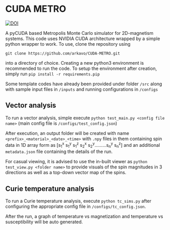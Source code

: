# CUDA METRO
[![DOI](https://zenodo.org/badge/705754637.svg)](https://zenodo.org/doi/10.5281/zenodo.10472803)

A pyCUDA based Metropolis Monte Carlo simulator for 2D-magnetism systems. This code uses NVIDIA CUDA architecture wrapped by a simple python wrapper to work.
To use, clone the repository using
```
git clone https://github.com/arkavo/CUDA-METRO.git
```
into a directory of choice. Creating a new python3 environment is recommended to run the code.
To setup the environment after creation, simply run ```pip install -r requirements.pip```

Some template codes have already been provided under folder ```/src``` along with sample input files in ```/inputs``` and running configurations in ```/configs```

## Vector analysis
To run a vector analysis, simple execute ```python test_main.py <config file name>``` (main config file is ```/configs/test_config.json```)

After execution, an output folder will be created with name ```<prefix>_<material>_<date>_<time>``` with ```.npy``` files in them containing spin data in 1D array form as [s<sub>1</sub><sup>x</sup> s<sub>1</sub><sup>y</sup> s<sub>1</sub><sup>z</sup> s<sub>2</sub><sup>x</sup> s<sub>2</sub><sup>y</sup>.........s<sub>n</sub><sup>y</sup> s<sub>n</sub><sup>z</sup>] and an additional ```metadata.json``` file containing the details of the run.

For casual viewing, it is advised to use the in-built viewer as ```python test_view.py <folder name>``` to provide visuals of the spin magnitudes in 3 directions as well as a top-down vector map of the spins.

## Curie temperature analysis
To run a Curie temperature analysis, execute ```python tc_sims.py``` after configuring the appropriate config file in ```/configs/tc_config.json```.

After the run, a graph of temperature vs magnetization and temperature vs susceptibility will be auto generated.
